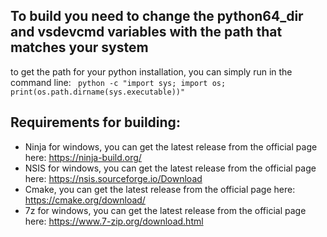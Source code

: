 ## To build you need to change the python64_dir and vsdevcmd variables with the path that matches your system

to get the path for your python installation, you can simply run in the command line: ` python -c "import sys; import os; print(os.path.dirname(sys.executable))"`

## Requirements for building:
  * Ninja for windows, you can get the latest release from the official page here: https://ninja-build.org/
  * NSIS for windows, you can get the latest release from the official page here: https://nsis.sourceforge.io/Download
  * Cmake, you can get the latest release from the official page here: https://cmake.org/download/
  * 7z for windows, you can get the latest release from the official page here: https://www.7-zip.org/download.html
